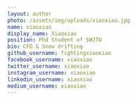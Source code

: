 ```yaml
---
layout: author
photo: /assets/img/uploads/xiaoxiao.jpg
name: xiaoxiao
display_name: Xiaoxiao
position: Phd Student of SWJTU
bio: CFD & Snow drifting
github_username: fightingxiaoxiao
facebook_username: xiaoxiao
twitter_username: xiaoxiao
instagram_username: xiaoxiao
linkedin_username: xiaoxiao
medium_username: xiaoxiao
---
```


